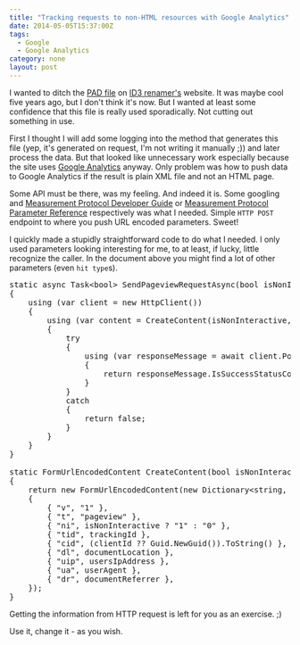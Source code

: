 ```yaml
---
title: "Tracking requests to non-HTML resources with Google Analytics"
date: 2014-05-05T15:37:00Z
tags:
  - Google
  - Google Analytics
category: none
layout: post
---
```

I wanted to ditch the [PAD file][5] on [ID3 renamer's][1] website. It was maybe cool five years ago, but I don't think it's now. But I wanted at least some confidence that this file is really used sporadically. Not cutting out something in use. 

<!-- excerpt -->

First I thought I will add some logging into the method that generates this file (yep, it's generated on request, I'm not writing it manually ;)) and later process the data. But that looked like unnecessary work especially because the site uses [Google Analytics][2] anyway. Only problem was how to push data to Google Analytics if the result is plain XML file and not an HTML page. 

Some API must be there, was my feeling. And indeed it is. Some googling and [Measurement Protocol Developer Guide][4] or [Measurement Protocol Parameter Reference][3] respectively was what I needed. Simple `HTTP POST` endpoint to where you push URL encoded parameters. Sweet!

I quickly made a stupidly straightforward code to do what I needed. I only used parameters looking interesting for me, to at least, if lucky, little recognize the caller. In the document above you might find a lot of other parameters (even `hit type`s).

<pre class="brush:csharp">
static async Task&lt;bool&gt; SendPageviewRequestAsync(bool isNonInteractive, string trackingId, string documentLocation, string usersIpAddress, string userAgent, string documentReferrer, Guid? clientId = null)
{
	using (var client = new HttpClient())
	{
		using (var content = CreateContent(isNonInteractive, trackingId, documentLocation, usersIpAddress, userAgent, documentReferrer, clientId))
		{
			try
			{
				using (var responseMessage = await client.PostAsync("http://www.google-analytics.com/collect", content).ConfigureAwait(false))
				{
					return responseMessage.IsSuccessStatusCode;
				}
			}
			catch
			{
				return false;
			}
		}
	}
}

static FormUrlEncodedContent CreateContent(bool isNonInteractive, string trackingId, string documentLocation, string usersIpAddress, string userAgent, string documentReferrer, Guid? clientId = null)
{
	return new FormUrlEncodedContent(new Dictionary&lt;string, string&gt;()
	{ 
		{ "v", "1" },
		{ "t", "pageview" },
		{ "ni", isNonInteractive ? "1" : "0" },
		{ "tid", trackingId },
		{ "cid", (clientId ?? Guid.NewGuid()).ToString() },
		{ "dl", documentLocation },
		{ "uip", usersIpAddress },
		{ "ua", userAgent },
		{ "dr", documentReferrer },
	});
}
</pre>

Getting the information from HTTP request is left for you as an exercise. ;) 

Use it, change it - as you wish. 

[1]: http://www.id3renamer.com
[2]: http://www.google.com/analytics/
[3]: https://developers.google.com/analytics/devguides/collection/protocol/v1/parameters
[4]: https://developers.google.com/analytics/devguides/collection/protocol/v1/devguide
[5]: http://en.wikipedia.org/wiki/Portable_Application_Description